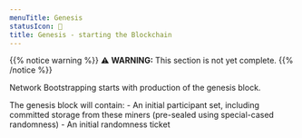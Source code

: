 ```yaml
---
menuTitle: Genesis
statusIcon: 🔁
title: Genesis - starting the Blockchain
---
```


{{% notice warning %}}
⚠️ **WARNING:** This section is not yet complete.
{{% /notice %}}

Network Bootstrapping starts with production of the genesis block. 

The genesis block will contain:
    - An initial participant set, including committed storage from these miners (pre-sealed using special-cased randomness)
    - An initial randomness ticket